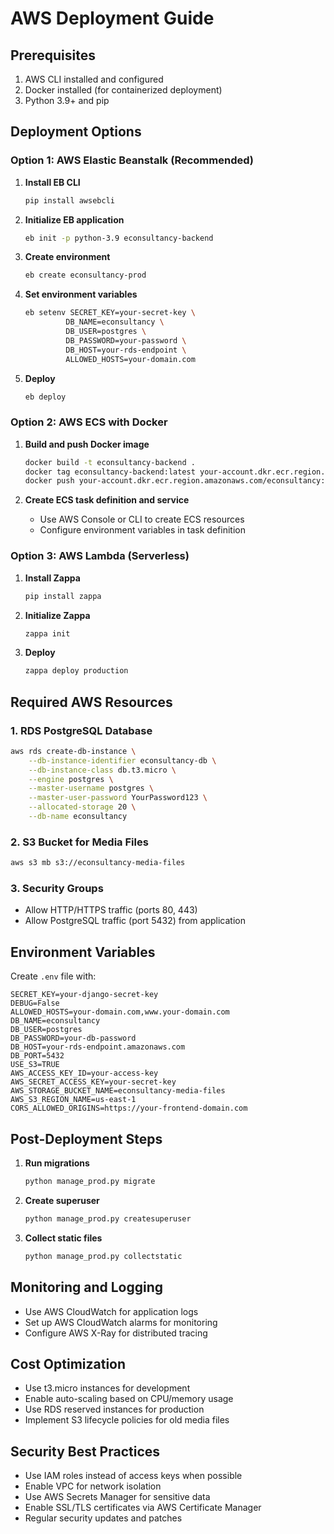 # AWS Deployment Guide

## Prerequisites

1. AWS CLI installed and configured
2. Docker installed (for containerized deployment)
3. Python 3.9+ and pip

## Deployment Options

### Option 1: AWS Elastic Beanstalk (Recommended)

1. **Install EB CLI**
   ```bash
   pip install awsebcli
   ```

2. **Initialize EB application**
   ```bash
   eb init -p python-3.9 econsultancy-backend
   ```

3. **Create environment**
   ```bash
   eb create econsultancy-prod
   ```

4. **Set environment variables**
   ```bash
   eb setenv SECRET_KEY=your-secret-key \
            DB_NAME=econsultancy \
            DB_USER=postgres \
            DB_PASSWORD=your-password \
            DB_HOST=your-rds-endpoint \
            ALLOWED_HOSTS=your-domain.com
   ```

5. **Deploy**
   ```bash
   eb deploy
   ```

### Option 2: AWS ECS with Docker

1. **Build and push Docker image**
   ```bash
   docker build -t econsultancy-backend .
   docker tag econsultancy-backend:latest your-account.dkr.ecr.region.amazonaws.com/econsultancy:latest
   docker push your-account.dkr.ecr.region.amazonaws.com/econsultancy:latest
   ```

2. **Create ECS task definition and service**
   - Use AWS Console or CLI to create ECS resources
   - Configure environment variables in task definition

### Option 3: AWS Lambda (Serverless)

1. **Install Zappa**
   ```bash
   pip install zappa
   ```

2. **Initialize Zappa**
   ```bash
   zappa init
   ```

3. **Deploy**
   ```bash
   zappa deploy production
   ```

## Required AWS Resources

### 1. RDS PostgreSQL Database
```bash
aws rds create-db-instance \
    --db-instance-identifier econsultancy-db \
    --db-instance-class db.t3.micro \
    --engine postgres \
    --master-username postgres \
    --master-user-password YourPassword123 \
    --allocated-storage 20 \
    --db-name econsultancy
```

### 2. S3 Bucket for Media Files
```bash
aws s3 mb s3://econsultancy-media-files
```

### 3. Security Groups
- Allow HTTP/HTTPS traffic (ports 80, 443)
- Allow PostgreSQL traffic (port 5432) from application

## Environment Variables

Create `.env` file with:
```
SECRET_KEY=your-django-secret-key
DEBUG=False
ALLOWED_HOSTS=your-domain.com,www.your-domain.com
DB_NAME=econsultancy
DB_USER=postgres
DB_PASSWORD=your-db-password
DB_HOST=your-rds-endpoint.amazonaws.com
DB_PORT=5432
USE_S3=TRUE
AWS_ACCESS_KEY_ID=your-access-key
AWS_SECRET_ACCESS_KEY=your-secret-key
AWS_STORAGE_BUCKET_NAME=econsultancy-media-files
AWS_S3_REGION_NAME=us-east-1
CORS_ALLOWED_ORIGINS=https://your-frontend-domain.com
```

## Post-Deployment Steps

1. **Run migrations**
   ```bash
   python manage_prod.py migrate
   ```

2. **Create superuser**
   ```bash
   python manage_prod.py createsuperuser
   ```

3. **Collect static files**
   ```bash
   python manage_prod.py collectstatic
   ```

## Monitoring and Logging

- Use AWS CloudWatch for application logs
- Set up AWS CloudWatch alarms for monitoring
- Configure AWS X-Ray for distributed tracing

## Cost Optimization

- Use t3.micro instances for development
- Enable auto-scaling based on CPU/memory usage
- Use RDS reserved instances for production
- Implement S3 lifecycle policies for old media files

## Security Best Practices

- Use IAM roles instead of access keys when possible
- Enable VPC for network isolation
- Use AWS Secrets Manager for sensitive data
- Enable SSL/TLS certificates via AWS Certificate Manager
- Regular security updates and patches